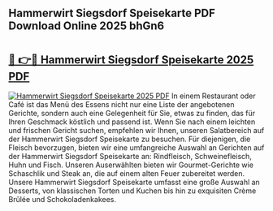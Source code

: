## Hammerwirt Siegsdorf Speisekarte PDF Download Online 2025 bhGn6

# <h2><a href="http://gcatzvh.nevu.top/?p=Hammerwirt+Siegsdorf+Speisekarte">🔗 👉🔴 Hammerwirt Siegsdorf Speisekarte 2025 PDF</a></h2>

[![Hammerwirt Siegsdorf Speisekarte 2025 PDF](https://i.imgur.com/dBaPXMq.png)](http://gcatzvh.nevu.top/?p=Hammerwirt+Siegsdorf+Speisekarte)
In einem Restaurant oder Café ist das Menü des Essens nicht nur eine Liste der angebotenen Gerichte, sondern auch eine Gelegenheit für Sie, etwas zu finden, das für Ihren Geschmack köstlich und passend ist. Wenn Sie nach einem leichten und frischen Gericht suchen, empfehlen wir Ihnen, unseren Salatbereich auf der Hammerwirt Siegsdorf Speisekarte zu besuchen. Für diejenigen, die Fleisch bevorzugen, bieten wir eine umfangreiche Auswahl an Gerichten auf der Hammerwirt Siegsdorf Speisekarte an: Rindfleisch, Schweinefleisch, Huhn und Fisch. Unseren Auserwählten bieten wir Gourmet-Gerichte wie Schaschlik und Steak an, die auf einem alten Feuer zubereitet werden. Unsere Hammerwirt Siegsdorf Speisekarte umfasst eine große Auswahl an Desserts, von klassischen Torten und Kuchen bis hin zu exquisiten Crème Brûlée und Schokoladenkakees.
